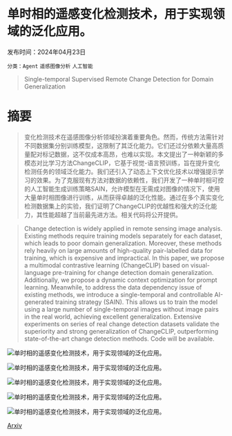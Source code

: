 # 单时相的遥感变化检测技术，用于实现领域的泛化应用。

发布时间：2024年04月23日

`分类：Agent` `遥感图像分析` `人工智能`

> Single-temporal Supervised Remote Change Detection for Domain Generalization

# 摘要

> 变化检测技术在遥感图像分析领域扮演着重要角色。然而，传统方法需针对不同数据集分别训练模型，这限制了其泛化能力。它们还过分依赖大量高质量配对标记数据，这不仅成本高昂，也难以实现。本文提出了一种新颖的多模态对比学习方法ChangeCLIP，它基于视觉-语言预训练，旨在提升变化检测任务的领域泛化能力。我们还引入了动态上下文优化技术以增强提示学习的效果。为了克服现有方法对数据的依赖性，我们开发了一种单时相可控的人工智能生成训练策略SAIN，允许模型在无需成对图像的情况下，使用大量单时相图像进行训练，从而获得卓越的泛化性能。通过在多个真实变化检测数据集上的实验，我们证明了ChangeCLIP的优越性和强大的泛化能力，其性能超越了当前最先进方法。相关代码将公开提供。

> Change detection is widely applied in remote sensing image analysis. Existing methods require training models separately for each dataset, which leads to poor domain generalization. Moreover, these methods rely heavily on large amounts of high-quality pair-labelled data for training, which is expensive and impractical. In this paper, we propose a multimodal contrastive learning (ChangeCLIP) based on visual-language pre-training for change detection domain generalization. Additionally, we propose a dynamic context optimization for prompt learning. Meanwhile, to address the data dependency issue of existing methods, we introduce a single-temporal and controllable AI-generated training strategy (SAIN). This allows us to train the model using a large number of single-temporal images without image pairs in the real world, achieving excellent generalization. Extensive experiments on series of real change detection datasets validate the superiority and strong generalization of ChangeCLIP, outperforming state-of-the-art change detection methods. Code will be available.

![单时相的遥感变化检测技术，用于实现领域的泛化应用。](../../..//opt/data/Projects/HuggingArxiv/paper_images/2404.11326/x1.png)

![单时相的遥感变化检测技术，用于实现领域的泛化应用。](../../..//opt/data/Projects/HuggingArxiv/paper_images/2404.11326/x2.png)

![单时相的遥感变化检测技术，用于实现领域的泛化应用。](../../..//opt/data/Projects/HuggingArxiv/paper_images/2404.11326/x3.png)

![单时相的遥感变化检测技术，用于实现领域的泛化应用。](../../..//opt/data/Projects/HuggingArxiv/paper_images/2404.11326/x4.png)

![单时相的遥感变化检测技术，用于实现领域的泛化应用。](../../..//opt/data/Projects/HuggingArxiv/paper_images/2404.11326/x5.png)

[Arxiv](https://arxiv.org/abs/2404.11326)